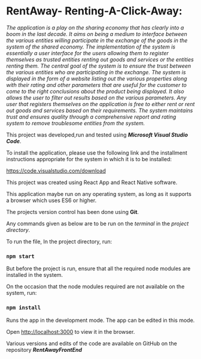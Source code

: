 
# **RentAway- Renting-A-Click-Away:**

_The application is a play on the sharing economy that has clearly into a boom in the last decade. It aims on being a medium to interface between the various entities willing participate in the exchange of the goods in the system of the shared economy. The implementation of the system is essentially a user interface for the users allowing them to register themselves as trusted entities renting out goods and services or the entities renting them. The central goal of the system is to ensure the trust between the various entities who are participating in the exchange. The system is displayed in the form of a website listing out the various properties along with their rating and other parameters that are useful for the customer to come to the right conclusions about the product being displayed. It also allows the user to filter out results based on the various parameters. Any user that registers themselves on the application is free to either rent or rent out goods and services based on their requirements. The system maintains trust and ensures quality through a comprehensive report and rating system to remove troublesome entities from the system._

This project was developed,run and tested using **_Microsoft Visual Studio Code_**. 

To install the application, please use the following link and the installment instructions appropriate for the system in which it is to be installed:

https://code.visualstudio.com/download

This project was created using React App and React Native software.

This application maybe run on any operating system, as long as it supports a browser which uses ES6 or higher.

The projects version control has been done using **Git**.

Any commands given as below are to be run on the _terminal_ in the _project directory_.

To run the file,
In the project directory, run:

### `npm start` 

But before the project is run, ensure that all the required node modules are installed in the system.

On the occasion that the node modules required are not available on the system, run:

### `npm install`

Runs the app in the development mode. The app can be edited in this mode.

Open [http://localhost:3000](http://localhost:3000) to view it in the browser.

Various versions and edits of the code are available on GitHub on the repository **_RentAwayFrontEnd_**



